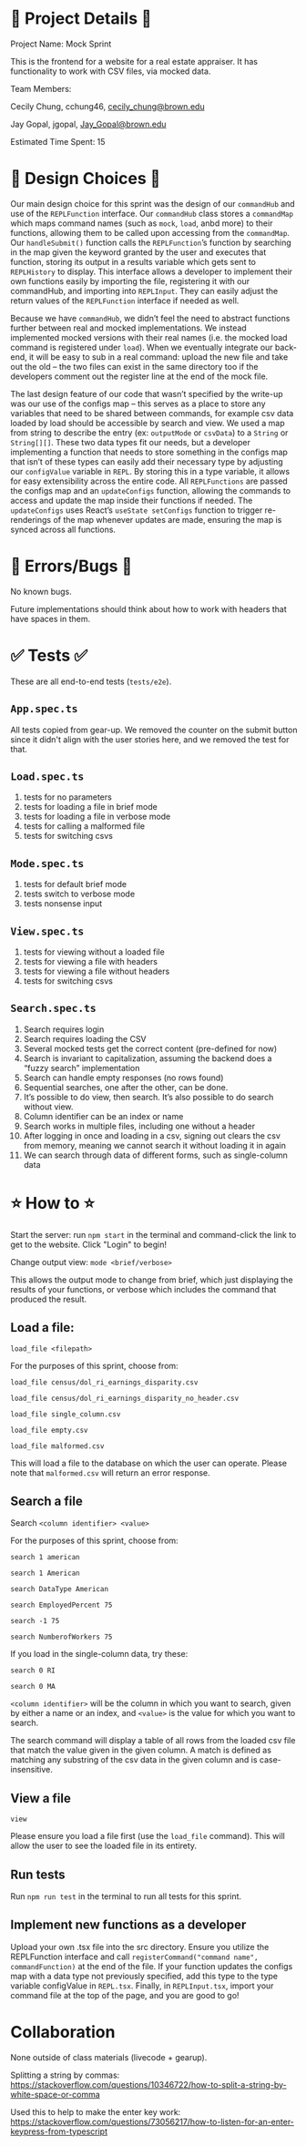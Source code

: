 # 📖 Project Details 📖

Project Name: Mock Sprint

This is the frontend for a website for a real estate appraiser. It has functionality to work with CSV files, via mocked data.


Team Members:

Cecily Chung, cchung46, cecily_chung@brown.edu

Jay Gopal, jgopal, Jay_Gopal@brown.edu


Estimated Time Spent: 15


# 🔎 Design Choices 🔎

Our main design choice for this sprint was the design of our `commandHub` and use of the `REPLFunction` interface. Our `commandHub` class stores a `commandMap` which maps command names (such as `mock`, `load`, anbd more) to their functions, allowing them to be called upon accessing from the `commandMap`. Our `handleSubmit()` function calls the `REPLFunction`’s function by searching in the map given the keyword granted by the user and executes that function, storing its output in a results variable which gets sent to `REPLHistory` to display. This interface allows a developer to implement their own functions easily by importing the file, registering it with our commandHub, and importing into `REPLInput`. They can easily adjust the return values of the `REPLFunction` interface if needed as well.

Because we have `commandHub`, we didn’t feel the need to abstract functions further between real and mocked implementations. We instead implemented mocked versions with their real names (i.e. the mocked load command is registered under `load`). When we eventually integrate our back-end, it will be easy to sub in a real command: upload the new file and take out the old – the two files can exist in the same directory too if the developers comment out the register line at the end of the mock file.

The last design feature of our code that wasn’t specified by the write-up was our use of the configs map – this serves as a place to store any variables that need to be shared between commands, for example csv data loaded by load should be accessible by search and view. We used a map from string to describe the entry (ex: `outputMode` or `csvData`) to a `String` or `String[][]`. These two data types fit our needs, but a developer implementing a function that needs to store something in the configs map that isn’t of these types can easily add their necessary type by adjusting our `configValue` variable in `REPL`. By storing this in a type variable, it allows for easy extensibility across the entire code. All `REPLFunctions` are passed the configs map and an `updateConfigs` function, allowing the commands to access and update the map inside their functions if needed. The `updateConfigs` uses React’s `useState setConfigs` function to trigger re-renderings of the map whenever updates are made, ensuring the map is synced across all functions.


# 🐛 Errors/Bugs 🐛

No known bugs.

Future implementations should think about how to work with headers that have spaces in them.


# ✅ Tests ✅ 

These are all end-to-end tests (`tests/e2e`).

## `App.spec.ts`
All tests copied from gear-up. We removed the counter on the submit button since it didn't align with the user stories here, and we removed the test for that.


## `Load.spec.ts`

1. tests for no parameters
2. tests for loading a file in brief mode
3. tests for loading a file in verbose mode
4. tests for calling a malformed file
5. tests for switching csvs


## `Mode.spec.ts`

1. tests for default brief mode
2. tests switch to verbose mode
3. tests nonsense input


## `View.spec.ts`

1. tests for viewing without a loaded file
2. tests for viewing a file with headers
3. tests for viewing a file without headers
4. tests for switching csvs


## `Search.spec.ts`

1. Search requires login
2. Search requires loading the CSV
3. Several mocked tests get the correct content (pre-defined for now)
4. Search is invariant to capitalization, assuming the backend does a “fuzzy search” implementation
5. Search can handle empty responses (no rows found)
6. Sequential searches, one after the other, can be done.
7. It’s possible to do view, then search. It’s also possible to do search without view.
8. Column identifier can be an index or name
9. Search works in multiple files, including one without a header
10. After logging in once and loading in a csv, signing out clears the csv from memory, meaning we cannot search it without loading it in again
11. We can search through data of different forms, such as single-column data


# ⭐ How to ⭐

Start the server: run `npm start` in the terminal and command-click the link to get to the website. Click "Login" to begin!

Change output view: `mode <brief/verbose>`

This allows the output mode to change from brief, which just displaying the results of your functions, or verbose which includes the command that produced the result.


## Load a file: 

`load_file <filepath>`

For the purposes of this sprint, choose from:

`load_file census/dol_ri_earnings_disparity.csv`

`load_file census/dol_ri_earnings_disparity_no_header.csv`

`load_file single_column.csv`

`load_file empty.csv`

`load_file malformed.csv`


This will load a file to the database on which the user can operate. Please note that `malformed.csv` will return an error response.


## Search a file

Search `<column identifier> <value>`

For the purposes of this sprint, choose from:

`search 1 american`

`search 1 American`

`search DataType American`

`search EmployedPercent 75`

`search -1 75`

`search NumberofWorkers 75`


If you load in the single-column data, try these:

`search 0 RI`

`search 0 MA`


`<column identifier>` will be the column in which you want to search, given by either a name or an index, and `<value>` is the value for which you want to search.

The search command will display a table of all rows from the loaded csv file that match the value given in the given column. A match is defined as matching any substring of the csv data in the given column and is case-insensitive.


## View a file

`view`

Please ensure you load a file first (use the `load_file` command). This will allow the user to see the loaded file in its entirety.


## Run tests

Run `npm run test` in the terminal to run all tests for this sprint.


## Implement new functions as a developer

Upload your own .tsx file into the src directory. Ensure you utilize the REPLFunction interface and call `registerCommand("command name", commandFunction)` at the end of the file. If your function updates the configs map with a data type not previously specified, add this type to the type variable configValue in `REPL.tsx`. Finally, in `REPLInput.tsx`, import your command file at the top of the page, and you are good to go!


# Collaboration

None outside of class materials (livecode + gearup).

Splitting a string by commas: https://stackoverflow.com/questions/10346722/how-to-split-a-string-by-white-space-or-comma

Used this to help to make the enter key work: https://stackoverflow.com/questions/73056217/how-to-listen-for-an-enter-keypress-from-typescript



